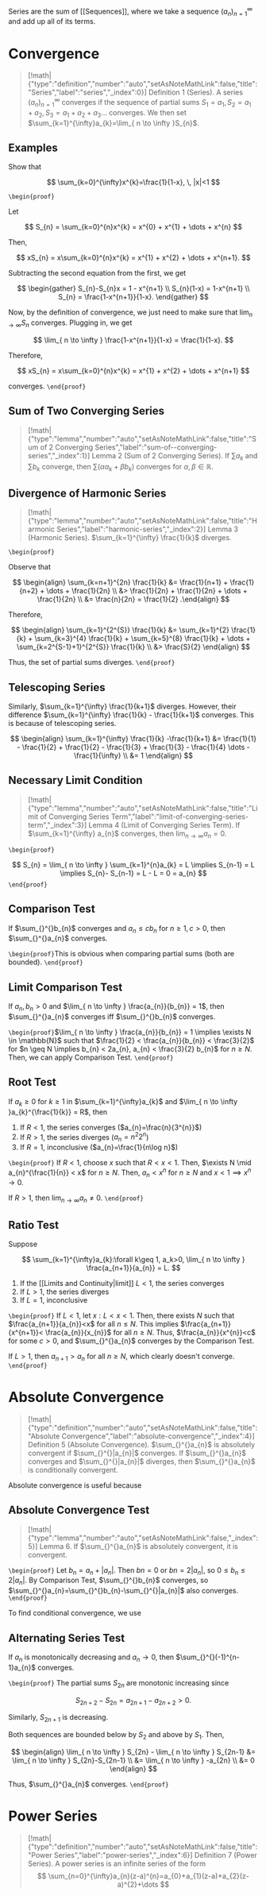 Series are the sum of [[Sequences]], where we take a sequence $(a_{n})_{n=1}^{\infty}$ and add up all of its terms.

# Convergence

> [!math|{"type":"definition","number":"auto","setAsNoteMathLink":false,"title":"Series","label":"series","_index":0}] Definition 1 (Series).
> A series $(a_{n})_{n=1}^{\infty}$ converges if the sequence of partial sums $S_{1}=a_{1}, S_{2}=a_{1}+a_{2}, S_{3}=a_{1}+a_{2}+a_{3}\dots$ converges. We then set $\sum_{k=1}^{\infty}a_{k}=\lim_{ n \to \infty }S_{n}$.

## Examples

Show that 

$$
\sum_{k=0}^{\infty}x^{k}=\frac{1}{1-x}, \, |x|<1
$$

`\begin{proof}`

Let 

$$
S_{n} = \sum_{k=0}^{n}x^{k} = x^{0} + x^{1} + \dots + x^{n}
$$

Then,

$$
xS_{n} = x\sum_{k=0}^{n}x^{k} = x^{1} + x^{2} + \dots + x^{n+1}.
$$

Subtracting the second equation from the first, we get

$$
\begin{gather}
S_{n}-S_{n}x = 1 - x^{n+1} \\
S_{n}(1-x) = 1-x^{n+1} \\
S_{n} = \frac{1-x^{n+1}}{1-x}.
\end{gather}
$$

Now, by the definition of convergence, we just need to make sure that $\lim_{ n \to \infty }S_{n}$ converges. Plugging in, we get

$$
\lim_{ n \to \infty } \frac{1-x^{n+1}}{1-x} = \frac{1}{1-x}.
$$

Therefore, 

$$
xS_{n} = x\sum_{k=0}^{n}x^{k} = x^{1} + x^{2} + \dots + x^{n+1}
$$

converges.
`\end{proof}`
## Sum of Two Converging Series

> [!math|{"type":"lemma","number":"auto","setAsNoteMathLink":false,"title":"Sum of 2 Converging Series","label":"sum-of--converging-series","_index":1}] Lemma 2 (Sum of 2 Converging Series).
> If $\sum a_{k}$ and $\sum b_{k}$ converge, then $\sum(\alpha a_{k}+\beta b_{k})$ converges for $\alpha,\beta \in \mathbb{R}$.

## Divergence of Harmonic Series

> [!math|{"type":"lemma","number":"auto","setAsNoteMathLink":false,"title":"Harmonic Series","label":"harmonic-series","_index":2}] Lemma 3 (Harmonic Series).
> $\sum_{k=1}^{\infty} \frac{1}{k}$ diverges. 

`\begin{proof}`

Observe that 

$$
\begin{align}
\sum_{k=n+1}^{2n} \frac{1}{k} &= \frac{1}{n+1} + \frac{1}{n+2} + \dots + \frac{1}{2n} \\
&> \frac{1}{2n} + \frac{1}{2n} + \dots + \frac{1}{2n} \\
&= \frac{n}{2n} = \frac{1}{2}
.\end{align}
$$

Therefore, 

$$
\begin{align}
\sum_{k=1}^{2^{S}} \frac{1}{k} &= \sum_{k=1}^{2} \frac{1}{k} + \sum_{k=3}^{4} \frac{1}{k} + \sum_{k=5}^{8} \frac{1}{k} + \dots + \sum_{k=2^{S-1}+1}^{2^{S}} \frac{1}{k} \\
&> \frac{S}{2}
\end{align}
$$

Thus, the set of partial sums diverges.
`\end{proof}`

## Telescoping Series

Similarly, $\sum_{k=1}^{\infty} \frac{1}{k+1}$ diverges. However, their difference $\sum_{k=1}^{\infty} \frac{1}{k} - \frac{1}{k+1}$ converges. This is because of telescoping series.

$$
\begin{align}
\sum_{k=1}^{\infty} \frac{1}{k} -\frac{1}{k+1} &= \frac{1}{1} - \frac{1}{2} + \frac{1}{2} - \frac{1}{3} + \frac{1}{3} - \frac{1}{4} \dots - \frac{1}{\infty} \\
&= 1
\end{align}
$$

## Necessary Limit Condition

> [!math|{"type":"lemma","number":"auto","setAsNoteMathLink":false,"title":"Limit of Converging Series Term","label":"limit-of-converging-series-term","_index":3}] Lemma 4 (Limit of Converging Series Term).
> If $\sum_{k=1}^{\infty} a_{n}$ converges, then $\lim_{ n \to \infty }a_{n}=0$.

`\begin{proof}`

$$
S_{n} = \lim_{ n \to \infty } \sum_{k=1}^{n}a_{k} = L \implies S_{n-1} = L \implies S_{n}- S_{n-1} = L - L = 0 = a_{n}
$$
`\end{proof}`

## Comparison Test

If $\sum_{}^{}b_{n}$ converges and $a_{n} \leq c b_{n}$ for $n\geq 1, c > 0$, then $\sum_{}^{}a_{n}$ converges.

`\begin{proof}`This is obvious when comparing partial sums (both are bounded). `\end{proof}`

## Limit Comparison Test

If $a_{n}, b_{n} > 0$ and $\lim_{ n \to \infty } \frac{a_{n}}{b_{n}} = 1$, then $\sum_{}^{}a_{n}$ converges iff $\sum_{}^{}b_{n}$ converges.

`\begin{proof}`$\lim_{ n \to \infty } \frac{a_{n}}{b_{n}} = 1 \implies \exists N \in \mathbb{N}$ such that $\frac{1}{2} < \frac{a_{n}}{b_{n}} < \frac{3}{2}$ for $n \geq N \implies b_{n} < 2a_{n}, a_{n} < \frac{3}{2} b_{n}$ for $n \geq N$. Then, we can apply Comparison Test.
`\end{proof}`

## Root Test

If $a_{k}\geq 0$ for $k\geq 1$ in $\sum_{k=1}^{\infty}a_{k}$ and $\lim_{ n \to \infty }a_{k}^{\frac{1}{k}} = R$, then 

1. If $R < 1$, the series converges ($a_{n}=\frac{n}{3^{n}}$)
2. If $R>1$, the series diverges ($a_{n}=n^{2}2^{n}$)
3. If $R=1$, inconclusive ($a_{n}=\frac{1}{n\log n}$)

`\begin{proof}` If $R<1$, choose $x$ such that $R<x<1$. Then, $\exists N \mid a_{n}^{\frac{1}{n}} < x$ for $n\geq N$. Then, $a_{n} < x^{n}$ for $n\geq N$ and $x < 1 \implies x^{n} \to 0$. 

If $R > 1$, then $\lim_{ n \to \infty }a_{n} \neq 0$.
`\end{proof}`

## Ratio Test

Suppose

$$
\sum_{k=1}^{\infty}a_{k}:\forall k\geq 1, a_k>0, \lim_{ n \to \infty } \frac{a_{n+1}}{a_{n}} = L.
$$

1. If the [[Limits and Continuity|limit]] $L<1$, the series converges
2. If $L>1$, the series diverges
3. If $L=1$, inconclusive

`\begin{proof}` If $L<1$, let $x:L<x<1$. Then, there exists $N$ such that $\frac{a_{n+1}}{a_{n}}<x$ for all $n\leq N$. This implies $\frac{a_{n+1}}{x^{n+1}}< \frac{a_{n}}{x_{n}}$ for all $n\geq N$. Thus, $\frac{a_{n}}{x^{n}}<c$ for some $c>0$, and $\sum_{}^{}a_{n}$ converges by the Comparison Test.

If $L>1$, then $a_{n+1}>a_{n}$ for all $n\geq N$, which clearly doesn't converge.
`\end{proof}`

# Absolute Convergence

> [!math|{"type":"definition","number":"auto","setAsNoteMathLink":false,"title":"Absolute Convergence","label":"absolute-convergence","_index":4}] Definition 5 (Absolute Convergence).
> $\sum_{}^{}a_{n}$ is absolutely convergent if $\sum_{}^{}|a_{n}|$ converges. If $\sum_{}^{}a_{n}$ converges and $\sum_{}^{}|a_{n}|$ diverges, then $\sum_{}^{}a_{n}$ is conditionally convergent.

Absolute convergence is useful because

## Absolute Convergence Test

> [!math|{"type":"lemma","number":"auto","setAsNoteMathLink":false,"_index":5}] Lemma 6.
> If $\sum_{}^{}a_{n}$ is absolutely convergent, it is convergent.

`\begin{proof}` Let $b_{n}=a_{n}+|a_{n}|$. Then $bn=0$ or $bn=2|a_{n}|$, so $0\leq b_{n}\leq 2|a_{n}|$. By Comparison Test, $\sum_{}^{}b_{n}$ converges, so $\sum_{}^{}a_{n}=\sum_{}^{}b_{n}-\sum_{}^{}|a_{n}|$ also converges.
`\end{proof}`

To find conditional convergence, we use

## Alternating Series Test

If $a_{n}$ is monotonically decreasing and $a_{n}\to{0}$, then $\sum_{}^{}(-1)^{n-1}a_{n}$ converges.

`\begin{proof}` The partial sums $S_{2n}$ are monotonic increasing since

$$
S_{2n+2} - S_{2n} = a_{2n+1} - a_{2n+2} > 0
.$$

Similarly, $S_{2n+1}$ is decreasing.

Both sequences are bounded below by $S_{2}$ and above by $S_{1}$. Then,

$$
\begin{align}
\lim_{ n \to \infty } S_{2n} - \lim_{ n \to \infty } S_{2n-1} &= \lim_{ n \to \infty } S_{2n}-S_{2n-1} \\
&= \lim_{ n \to \infty } -a_{2n} \\
&= 0
\end{align}
$$

Thus, $\sum_{}^{}a_{n}$ converges.
`\end{proof}`

# Power Series

> [!math|{"type":"definition","number":"auto","setAsNoteMathLink":false,"title":"Power Series","label":"power-series","_index":6}] Definition 7 (Power Series).
> A power series is an infinite series of the form
> $$
> \sum_{n=0}^{\infty}a_{n}(z-a)^{n}=a_{0}+a_{1}(z-a)+a_{2}(z-a)^{2}+\dots
> $$

